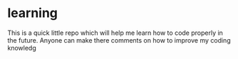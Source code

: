 # learning
This is a quick little repo which will help me learn how to code properly in the future. Anyone can make there comments on how to improve my coding knowledg
